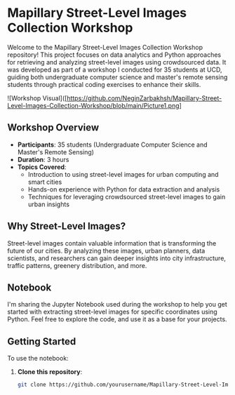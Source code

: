 # Mapillary Street-Level Images Collection Workshop

Welcome to the Mapillary Street-Level Images Collection Workshop repository! This project focuses on data analytics and Python approaches for retrieving and analyzing street-level images using crowdsourced data. It was developed as part of a workshop I conducted for 35 students at UCD, guiding both undergraduate computer science and master's remote sensing students through practical coding exercises to enhance their skills.

![Workshop Visual]([https://github.com/NeginZarbakhsh/Mapillary-Street-Level-Images-Collection-Workshop/blob/main/Picture1.png]  <!-- Update with the path to the image you uploaded -->

## Workshop Overview
- **Participants**: 35 students (Undergraduate Computer Science and Master's Remote Sensing)
- **Duration**: 3 hours
- **Topics Covered**:
  - Introduction to using street-level images for urban computing and smart cities
  - Hands-on experience with Python for data extraction and analysis
  - Techniques for leveraging crowdsourced street-level images to gain urban insights

## Why Street-Level Images?
Street-level images contain valuable information that is transforming the future of our cities. By analyzing these images, urban planners, data scientists, and researchers can gain deeper insights into city infrastructure, traffic patterns, greenery distribution, and more.

## Notebook
I'm sharing the Jupyter Notebook used during the workshop to help you get started with extracting street-level images for specific coordinates using Python. Feel free to explore the code, and use it as a base for your projects.

## Getting Started
To use the notebook:
1. **Clone this repository**: 
   ```bash
   git clone https://github.com/yourusername/Mapillary-Street-Level-Images-Collection-Workshop.git
